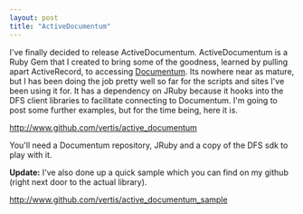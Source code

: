 ```yaml
---
layout: post
title: "ActiveDocumentum"
---
```


I've finally decided to release ActiveDocumentum.  ActiveDocumentum is a Ruby Gem that I created to bring some of the goodness, learned by pulling apart ActiveRecord, to accessing <a href="http://www.emc.com/products/family/documentum-family.htm">Documentum</a>. Its nowhere near as mature, but I has been doing the job pretty well so far for the scripts and sites I've been using it for. It has a dependency on JRuby because it hooks into the DFS client libraries to facilitate connecting to Documentum. I'm going to post some further examples, but for the time being, here it is.

<a href="http://www.github.com/vertis/active_documentum">http://www.github.com/vertis/active_documentum</a>

You'll need a Documentum repository, JRuby and a copy of the DFS sdk to play with it.

<strong>Update:</strong> I've also done up a quick sample which you can find on my github (right next door to the actual library).

<a href="http://www.github.com/vertis/active_documentum_sample">http://www.github.com/vertis/active_documentum_sample</a>
